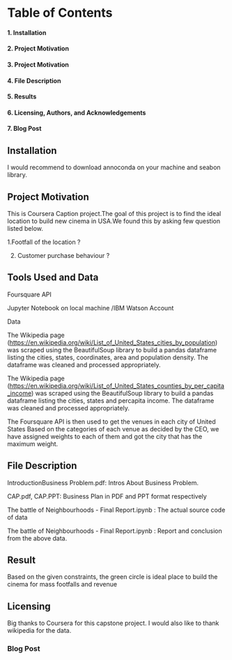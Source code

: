 <h1>Table of Contents</h1>

<h4>1. Installation</h4>

<h4>2. Project Motivation</h4>

<h4>3. Project Motivation</h4>

<h4>4. File Description</h4>

<h4>5. Results</h4>

<h4>6. Licensing, Authors, and Acknowledgements</h4>

<h4>7. Blog Post</h4>



<h2>Installation</h2>
I would recommend to download annoconda on your machine and seabon library.


<h2>Project Motivation</h2>
This is Coursera Caption project.The goal of this project is to find the ideal location to build new cinema in USA.We found this by
asking few question listed below.


1.Footfall of the location ?

2. Customer purchase behaviour ?

<h2>Tools Used and Data</h2>

Foursquare API

Jupyter Notebook on local machine /IBM Watson Account



Data

The Wikipedia page (https://en.wikipedia.org/wiki/List_of_United_States_cities_by_population) was scraped using the BeautifulSoup library to build a pandas dataframe listing the cities, states, coordinates, area and population density. The dataframe was cleaned and processed appropriately.

The Wikipedia page (https://en.wikipedia.org/wiki/List_of_United_States_counties_by_per_capita_income) was scraped using the BeautifulSoup library to build a pandas dataframe listing the cities, states and percapita income. The dataframe was cleaned and processed appropriately.

The Foursquare API is then used to get the venues in each city of United States Based on the categories of each venue as decided by the CEO, we have assigned weights to each of them and got the city that has the maximum weight.

<h2>File Description</h2>

IntroductionBusiness Problem.pdf: Intros About Business Problem.

CAP.pdf, CAP.PPT: Business Plan in PDF and PPT format respectively

The battle of Neighbourhoods - Final Report.ipynb : The actual source code of data 

The battle of Neighbourhoods - Final Report.ipynb : Report and conclusion from the above data.

<h2>Result</h2>

Based on the given constraints, the green circle is ideal place to build the cinema for mass footfalls and revenue

<h2>Licensing</h2>

Big thanks to Coursera for this capstone project. I would also like to thank wikipedia for the data.

<h3>Blog Post</h3>





